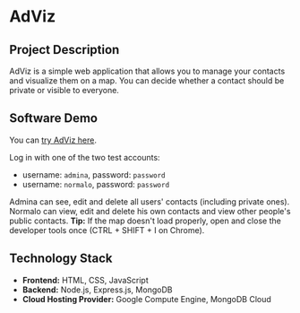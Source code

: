 # AdViz

## Project Description 
AdViz is a simple web application that allows you to manage your contacts and visualize them on a map. You can decide whether a contact should be private or visible to everyone.

## Software Demo
You can [try AdViz here](http://34.91.249.158). 

Log in with one of the two test accounts:
- username: `admina`, password: `password`
- username: `normalo`, password: `password`

Admina can see, edit and delete all users' contacts (including private ones). Normalo can view, edit and delete his own contacts and view other people's public contacts. **Tip:** If the map doesn't load properly, open and close the developer tools once (CTRL + SHIFT + I on Chrome).

## Technology Stack
- **Frontend:** HTML, CSS, JavaScript
- **Backend:** Node.js, Express.js, MongoDB
- **Cloud Hosting Provider:** Google Compute Engine, MongoDB Cloud
